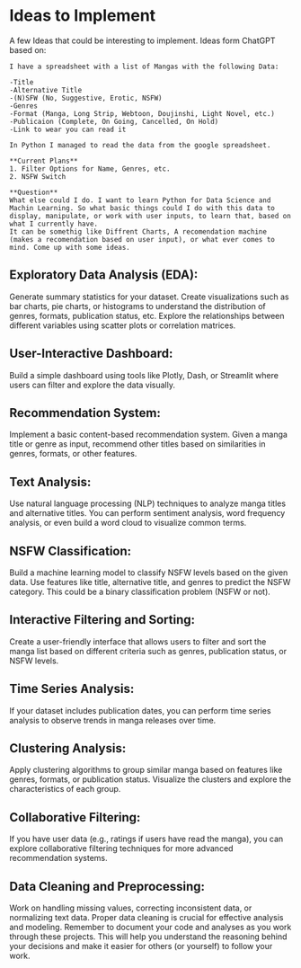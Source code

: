 # Ideas to Implement

A few Ideas that could be interesting to implement. Ideas form ChatGPT based on:

    I have a spreadsheet with a list of Mangas with the following Data:

    -Title	
    -Alternative Title
    -(N)SFW (No, Suggestive, Erotic, NSFW)
    -Genres
    -Format	(Manga, Long Strip, Webtoon, Doujinshi, Light Novel, etc.)
    -Publicaion (Complete, On Going, Cancelled, On Hold)
    -Link to wear you can read it

    In Python I managed to read the data from the google spreadsheet. 

    **Current Plans**
    1. Filter Options for Name, Genres, etc.
    2. NSFW Switch

    **Question**
    What else could I do. I want to learn Python for Data Science and Machin Learning. So what basic things could I do with this data to display, manipulate, or work with user inputs, to learn that, based on what I currently have.
    It can be somethig like Diffrent Charts, A recomendation machine (makes a recomendation based on user input), or what ever comes to mind. Come up with some ideas.


## Exploratory Data Analysis (EDA):

Generate summary statistics for your dataset.
Create visualizations such as bar charts, pie charts, or histograms to understand the distribution of genres, formats, publication status, etc.
Explore the relationships between different variables using scatter plots or correlation matrices.


## User-Interactive Dashboard:

Build a simple dashboard using tools like Plotly, Dash, or Streamlit where users can filter and explore the data visually.


## Recommendation System:

Implement a basic content-based recommendation system. Given a manga title or genre as input, recommend other titles based on similarities in genres, formats, or other features.


## Text Analysis:

Use natural language processing (NLP) techniques to analyze manga titles and alternative titles. You can perform sentiment analysis, word frequency analysis, or even build a word cloud to visualize common terms.


## NSFW Classification:

Build a machine learning model to classify NSFW levels based on the given data. Use features like title, alternative title, and genres to predict the NSFW category. This could be a binary classification problem (NSFW or not).


## Interactive Filtering and Sorting:

Create a user-friendly interface that allows users to filter and sort the manga list based on different criteria such as genres, publication status, or NSFW levels.


## Time Series Analysis:

If your dataset includes publication dates, you can perform time series analysis to observe trends in manga releases over time.


## Clustering Analysis:

Apply clustering algorithms to group similar manga based on features like genres, formats, or publication status. Visualize the clusters and explore the characteristics of each group.


## Collaborative Filtering:

If you have user data (e.g., ratings if users have read the manga), you can explore collaborative filtering techniques for more advanced recommendation systems.


## Data Cleaning and Preprocessing:

Work on handling missing values, correcting inconsistent data, or normalizing text data. Proper data cleaning is crucial for effective analysis and modeling.
Remember to document your code and analyses as you work through these projects. This will help you understand the reasoning behind your decisions and make it easier for others (or yourself) to follow your work.